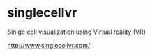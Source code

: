 # singlecellvr

Sinlge cell visualization using Virtual reality (VR)  

http://www.singlecellvr.com/
